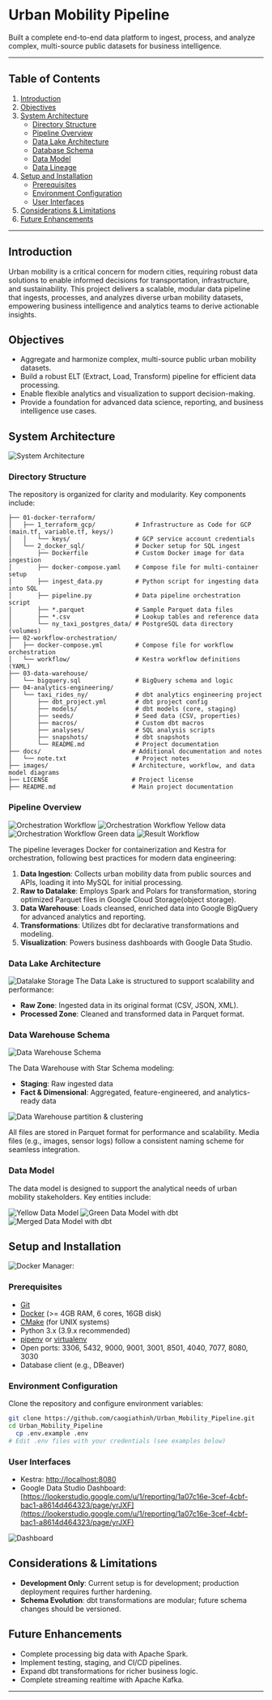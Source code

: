 # Urban Mobility Pipeline

Built a complete end-to-end data platform to ingest, process, and analyze complex, multi-source public datasets for business intelligence.

---

## Table of Contents

1. [Introduction](#introduction)
2. [Objectives](#objectives)
3. [System Architecture](#system-architecture)
   - [Directory Structure](#directory-structure)
   - [Pipeline Overview](#pipeline-overview)
   - [Data Lake Architecture](#data-lake-architecture)
   - [Database Schema](#database-schema)
   - [Data Model](#data-model)
   - [Data Lineage](#data-lineage)
4. [Setup and Installation](#setup-and-installation)
   - [Prerequisites](#prerequisites)
   - [Environment Configuration](#environment-configuration)
   - [User Interfaces](#user-interfaces)
5. [Considerations & Limitations](#considerations--limitations)
6. [Future Enhancements](#future-enhancements)

---

## Introduction

Urban mobility is a critical concern for modern cities, requiring robust data solutions to enable informed decisions for transportation, infrastructure, and sustainability. This project delivers a scalable, modular data pipeline that ingests, processes, and analyzes diverse urban mobility datasets, empowering business intelligence and analytics teams to derive actionable insights.

## Objectives

- Aggregate and harmonize complex, multi-source public urban mobility datasets.
- Build a robust ELT (Extract, Load, Transform) pipeline for efficient data processing.
- Enable flexible analytics and visualization to support decision-making.
- Provide a foundation for advanced data science, reporting, and business intelligence use cases.

## System Architecture

![System Architecture](images/architecture.png)

### Directory Structure


The repository is organized for clarity and modularity. Key components include:

```
├── 01-docker-terraform/
│   ├── 1_terraform_gcp/           # Infrastructure as Code for GCP (main.tf, variable.tf, keys/)
│   │   └── keys/                  # GCP service account credentials
│   └── 2_docker_sql/              # Docker setup for SQL ingest
│       ├── Dockerfile             # Custom Docker image for data ingestion
│       ├── docker-compose.yaml    # Compose file for multi-container setup
│       ├── ingest_data.py         # Python script for ingesting data into SQL
│       ├── pipeline.py            # Data pipeline orchestration script
│       ├── *.parquet              # Sample Parquet data files
│       ├── *.csv                  # Lookup tables and reference data
│       └── ny_taxi_postgres_data/ # PostgreSQL data directory (volumes)
├── 02-workflow-orchestration/
│   ├── docker-compose.yml         # Compose file for workflow orchestration
│   └── workflow/                  # Kestra workflow definitions (YAML)
├── 03-data-warehouse/
│   └── bigquery.sql               # BigQuery schema and logic
├── 04-analytics-engineering/
│   └── taxi_rides_ny/             # dbt analytics engineering project
│       ├── dbt_project.yml        # dbt project config
│       ├── models/                # dbt models (core, staging)
│       ├── seeds/                 # Seed data (CSV, properties)
│       ├── macros/                # Custom dbt macros
│       ├── analyses/              # SQL analysis scripts
│       ├── snapshots/             # dbt snapshots
│       └── README.md              # Project documentation
├── docs/                         # Additional documentation and notes
│   └── note.txt                   # Project notes
├── images/                       # Architecture, workflow, and data model diagrams
├── LICENSE                       # Project license
├── README.md                     # Main project documentation
```

### Pipeline Overview

![Orchestration Workflow](images/workflow.01.schedule.png)
![Orchestration Workflow Yellow data](images/workflow.02.yellowdata.png)
![Orchestration Workflow Green data](images/workflow.03.greendata.png)
![Result Workflow](images/workflow.04.result.png)

The pipeline leverages Docker for containerization and Kestra for orchestration, following best practices for modern data engineering:

1. **Data Ingestion**: Collects urban mobility data from public sources and APIs, loading it into MySQL for initial processing.
2. **Raw to Datalake**: Employs Spark and Polars for transformation, storing optimized Parquet files in Google Cloud Storage(object storage).
3. **Data Warehouse**: Loads cleansed, enriched data into Google BigQuery for advanced analytics and reporting.
4. **Transformations**: Utilizes dbt for declarative transformations and modeling.
5. **Visualization**: Powers business dashboards with Google Data Studio.

### Data Lake Architecture

![Datalake Storage](images/datalake.01.storage.png)
The Data Lake is structured to support scalability and performance:
- **Raw Zone**: Ingested data in its original format (CSV, JSON, XML).
- **Processed Zone**: Cleaned and transformed data in Parquet format.

### Data Warehouse Schema

![Data Warehouse Schema](images/datawarehouse.01.design.png)

The Data Warehouse with Star Schema modeling:

- **Staging**: Raw ingested data
- **Fact & Dimensional**: Aggregated, feature-engineered, and analytics-ready data

![Data Warehouse partition & clustering](images/datawarehouse.02.partitioned.clustering.png)

All files are stored in Parquet format for performance and scalability. Media files (e.g., images, sensor logs) follow a consistent naming scheme for seamless integration.

### Data Model

The data model is designed to support the analytical needs of urban mobility stakeholders. Key entities include:

![Yellow Data Model](images/data.model.01.yellowdata.png)
![Green Data Model with dbt](images/data.model.02.greendata.png)
![Merged Data Model with dbt](images/data.model.03.merge.png)

## Setup and Installation

![Docker Manager: ](images/docker.01.manager.png)

### Prerequisites

- [Git](https://git-scm.com/)
- [Docker](https://docs.docker.com/engine/install/) (>= 4GB RAM, 6 cores, 16GB disk)
- [CMake](https://cmake.org/install/) (for UNIX systems)
- Python 3.x (3.9.x recommended)
- [pipenv](https://pipenv.pypa.io/) or [virtualenv](https://virtualenv.pypa.io/)
- Open ports: 3306, 5432, 9000, 9001, 3001, 8501, 4040, 7077, 8080, 3030
- Database client (e.g., DBeaver)

### Environment Configuration

Clone the repository and configure environment variables:

```bash
git clone https://github.com/caogiathinh/Urban_Mobility_Pipeline.git
cd Urban_Mobility_Pipeline
  cp .env.example .env
# Edit .env files with your credentials (see examples below)
```

### User Interfaces

- Kestra: [http://localhost:8080](http://localhost:8080)
- Google Data Studio Dashboard: [https://lookerstudio.google.com/u/1/reporting/1a07c16e-3cef-4cbf-bac1-a8614d464323/page/yrJXF](https://lookerstudio.google.com/u/1/reporting/1a07c16e-3cef-4cbf-bac1-a8614d464323/page/yrJXF)

![Dashboard](images/visualization.01.png)

## Considerations & Limitations

- **Development Only**: Current setup is for development; production deployment requires further hardening.
- **Schema Evolution**: dbt transformations are modular; future schema changes should be versioned.


## Future Enhancements

- Complete processing big data with Apache Spark.
- Implement testing, staging, and CI/CD pipelines.
- Expand dbt transformations for richer business logic.
- Complete streaming realtime with Apache Kafka.


---

